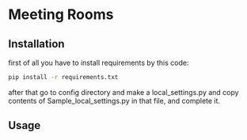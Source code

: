 # Meeting Rooms

## Installation 
first of all you have to install requirements by this code:
```bash
pip install -r requirements.txt
```
after that go to config directory and make a local_settings.py
and copy contents of Sample_local_settings.py in that file, and complete it.

## Usage